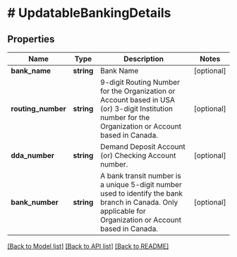 # # UpdatableBankingDetails

## Properties

Name | Type | Description | Notes
------------ | ------------- | ------------- | -------------
**bank_name** | **string** | Bank Name | [optional]
**routing_number** | **string** | 9-digit Routing Number for the Organization or Account based in USA (or) 3-digit Institution number for the Organization or Account based in Canada. | [optional]
**dda_number** | **string** | Demand Deposit Account (or) Checking Account number. | [optional]
**bank_number** | **string** | A bank transit number is a unique 5-digit number used to identify the bank branch in Canada. Only applicable for Organization or Account based in Canada. | [optional]

[[Back to Model list]](../../README.md#models) [[Back to API list]](../../README.md#endpoints) [[Back to README]](../../README.md)
